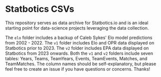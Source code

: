 # Statbotics CSVs

This repository serves as data archive for Statbotics.io and is an ideal starting point for data-science projects leveraging the data collection.

The `elo` folder includes a backup of Caleb Sykes' Elo model predictions from 2002 - 2022. The `v1` folder includes Elo and OPR data displayed on Statbotics prior to 2023. The `v2` folder includes EPA data displayed on Statbotics from 2023 onwards. Both the `v1` and `v2` folders include seven tables: Years, Teams, TeamYears, Events, TeamEvents, Matches, and TeamMatches. The column names should be self-explanatory, but please feel free to create an issue if you have questions or concerns. Thanks!
